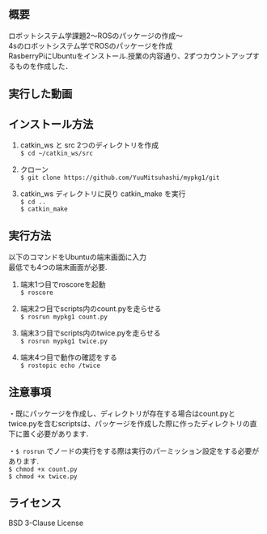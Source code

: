 ## 概要  
ロボットシステム学課題2～ROSのパッケージの作成～  
4sのロボットシステム学でROSのパッケージを作成  
RasberryPiにUbuntuをインストール.授業の内容通り、2ずつカウントアップするものを作成した．  

## 実行した動画  

## インストール方法  
1. catkin_ws と src 2つのディレクトリを作成  
`$ cd ~/catkin_ws/src`  

2. クローン  
`$ git clone https://github.com/YuuMitsuhashi/mypkg1/git`  

3. catkin_ws ディレクトリに戻り catkin_make を実行  
`$ cd ..`  
`$ catkin_make`  

## 実行方法  
以下のコマンドをUbuntuの端末画面に入力  
最低でも4つの端末画面が必要.  
1. 端末1つ目でroscoreを起動  
`$ roscore`  

2. 端末2つ目でscripts内のcount.pyを走らせる  
`$ rosrun mypkg1 count.py`  

3. 端末3つ目でscripts内のtwice.pyを走らせる  
`$ rosrun mypkg1 twice.py`

4. 端末4つ目で動作の確認をする  
`$ rostopic echo /twice`  

## 注意事項  
・既にパッケージを作成し、ディレクトリが存在する場合はcount.pyとtwice.pyを含むscriptsは、パッケージを作成した際に作ったディレクトリの直下に置く必要があります.  
  
・`$ rosrun` でノードの実行をする際は実行のパーミッション設定をする必要があります.  
 `$ chmod +x count.py`  
 `$ chmod +x twice.py`  

## ライセンス  
BSD 3-Clause License
